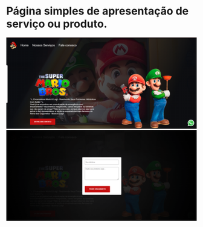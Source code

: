 # Página simples de apresentação de serviço ou produto.

![Captura de tela 01](./img/images%20readme/captura%201.png)
![Captura de tela 01](./img/images%20readme/captura2.png)